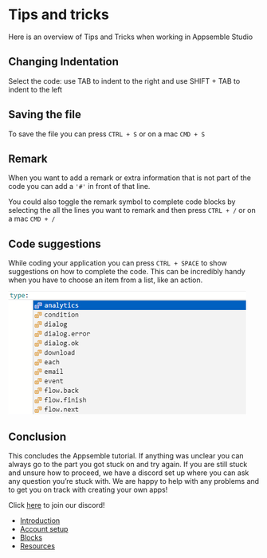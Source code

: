 # Tips and tricks

Here is an overview of Tips and Tricks when working in Appsemble Studio

## **Changing Indentation**

Select the code: use TAB to indent to the right and use SHIFT + TAB to indent to the left

## **Saving the file**

To save the file you can press `CTRL + S` or on a mac `CMD + S`

## **Remark**

When you want to add a remark or extra information that is not part of the code you can add a `'#'`
in front of that line.

You could also toggle the remark symbol to complete code blocks by selecting the all the lines you
want to remark and then press `CTRL + /` or on a mac `CMD + /`

## **Code suggestions**

While coding your application you can press `CTRL + SPACE` to show suggestions on how to complete
the code. This can be incredibly handy when you have to choose an item from a list, like an action.

![Code suggestions](../../config/assets/tutorial-assets/type-suggestions.png 'Code suggestions')

## Conclusion

This concludes the Appsemble tutorial. If anything was unclear you can always go to the part you got
stuck on and try again. If you are still stuck and unsure how to proceed, we have a discord set up
where you can ask any question you’re stuck with. We are happy to help with any problems and to get
you on track with creating your own apps!

Click [here](https://discord.gg/5qtDyFvd9K) to join our discord!

- [Introduction](index.md)
- [Account setup](01-account-setup.md)
- [Blocks](02-blocks.md)
- [Resources](03-resources.md)
